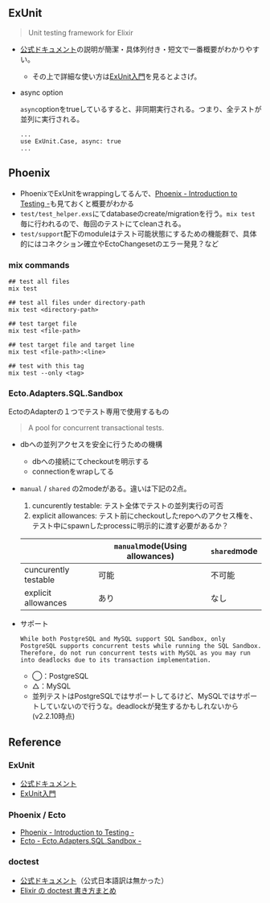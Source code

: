 
## ExUnit
> Unit testing framework for Elixir

- [公式ドキュメント](https://hexdocs.pm/ex_unit/ExUnit.html)の説明が簡潔・具体列付き・短文で一番概要がわかりやすい。
  - その上で詳細な使い方は[ExUnit入門](https://qiita.com/Joe-noh/items/ddd6cf3f38c8f841e90a)を見るとよさげ。

- async option

  `async`optionをtrueしているすると、非同期実行される。つまり、全テストが並列に実行される。
  ```
  ...
  use ExUnit.Case, async: true
  ...
  ```


## Phoenix

- PhoenixでExUnitをwrappingしてるんで、[Phoenix - Introduction to Testing -](https://hexdocs.pm/phoenix/testing.html)も見ておくと概要がわかる
- `test/test_helper.exs`にてdatabaseのcreate/migrationを行う。`mix test`毎に行われるので、毎回のテストにてcleanされる。
- `test/support`配下のmoduleはテスト可能状態にするための機能群で、具体的にはコネクション確立やEctoChangesetのエラー発見？など

### mix commands

```terminal
## test all files
mix test

## test all files under directory-path
mix test <directory-path>

## test target file
mix test <file-path>

## test target file and target line
mix test <file-path>:<line>

## test with this tag
mix test --only <tag>

```

### Ecto.Adapters.SQL.Sandbox

  EctoのAdapterの１つでテスト専用で使用するもの

  > A pool for concurrent transactional tests.

- dbへの並列アクセスを安全に行うための機構
  - dbへの接続にてcheckoutを明示する
  - connectionをwrapしてる
- `manual` / `shared` の2modeがある。違いは下記の2点。
  1. cuncurently testable: テスト全体でテストの並列実行の可否
  2. explicit allowances: テスト前にcheckoutしたrepoへのアクセス権を、テスト中にspawnしたprocessに明示的に渡す必要があるか？
  
  |   | `manual`mode(Using allowances) | `shared`mode |
  |  ------ | ------ | ------ |
  |  cuncurently testable | 可能 | 不可能 |
  |  explicit allowances | あり | なし |


- サポート
  ```
  While both PostgreSQL and MySQL support SQL Sandbox, only PostgreSQL supports concurrent tests while running the SQL Sandbox. Therefore, do not run concurrent tests with MySQL as you may run into deadlocks due to its transaction implementation.
  ```
  - ◯：PostgreSQL
  - △：MySQL
  - 並列テストはPostgreSQLではサポートしてるけど、MySQLではサポートしていないので行うな。deadlockが発生するかもしれないから(v2.2.10時点)

## Reference
### ExUnit
- [公式ドキュメント](https://hexdocs.pm/ex_unit/ExUnit.html)
- [ExUnit入門](https://qiita.com/Joe-noh/items/ddd6cf3f38c8f841e90a)

### Phoenix / Ecto
- [Phoenix - Introduction to Testing -](https://hexdocs.pm/phoenix/testing.html)
- [Ecto - Ecto.Adapters.SQL.Sandbox - ](https://hexdocs.pm/ecto/Ecto.Adapters.SQL.Sandbox.html)

### doctest
- [公式ドキュメント](https://elixir-lang.org/getting-started/mix-otp/docs-tests-and-with.html)（公式日本語訳は無かった）
- [Elixir の doctest 書き方まとめ](https://qiita.com/ma2ge/items/b6b26335ecc1b2181897)

